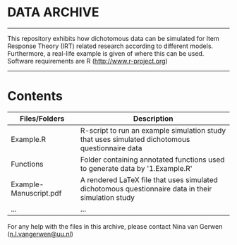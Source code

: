 DATA ARCHIVE
===
---

This repository exhibits how dichotomous data can be simulated for Item Response Theory (IRT) related research according to
different models. Furthermore, a real-life example is given of where this can be used. Software requirements are R (http://www.r-project.org)

---

# Contents

| Files/Folders 	| Description	|
| ------------------	| ------------- |
| Example.R		| R-script to run an example simulation study that uses simulated dichotomous questionnaire data|
| Functions		| Folder containing annotated functions used to generate data by '1.Example.R'|
| Example-Manuscript.pdf| A rendered LaTeX file that uses simulated dichotomous questionnaire data in their simulation study|
| ...			| ... 	|

For any help with the files in this archive, please contact Nina van Gerwen (n.l.vangerwen@uu.nl)
